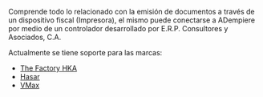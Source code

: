 
Comprende todo lo relacionado con la emisión de documentos a través de un dispositivo fiscal (Impresora), el mismo puede conectarse a ADempiere por medio de un controlador desarrollado por E.R.P. Consultores y Asociados, C.A.

Actualmente se tiene soporte para las marcas:

- [The Factory HKA](https://www.thefactoryhka.com/ve/)
- [Hasar](https://impresorasfiscalespanama.com/)
- [VMax](http://www.elepos.com.ve/eleposveweb/index.htm)